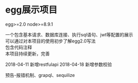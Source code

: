 # egg展示项目


egg>=2.0
node>=8.9.1


一个包含基本请求、数据库连接、执行sql语句、jwt等配置的展示  
可以通过对本项目的使用初步了解egg2.0写法  
包含代码注释  
本项目持续更新，完善

2018-04-11 新增restfulapi
2018-04-18 新增参数校验

预告-报错机制、grapql、sequilize
